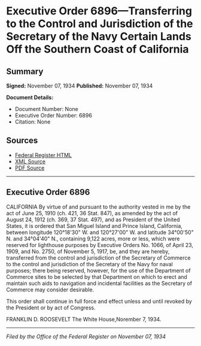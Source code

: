 # Executive Order 6896—Transferring to the Control and Jurisdiction of the Secretary of the Navy Certain Lands Off the Southern Coast of California

## Summary

**Signed:** November 07, 1934
**Published:** November 07, 1934

**Document Details:**
- Document Number: None
- Executive Order Number: 6896
- Citation: None

## Sources
- [Federal Register HTML](https://www.presidency.ucsb.edu/documents/executive-order-6896-transferring-the-control-and-jurisdiction-the-secretary-the-navy)
- [XML Source](None)
- [PDF Source](None)

---

## Executive Order 6896

CALIFORNIA
By virtue of and pursuant to the authority vested in me by the act of June 25, 1910 (ch. 421, 36 Stat. 847), as amended by the act of August 24, 1912 (ch. 369, 37 Stat. 497), and as President of the United States, it is ordered that San Miguel Island and Prince Island, California, between longitude 120°18'30" W. and 120°27'00" W. and latitude 34°00'50" N. and 34°04'40" N., containing 9,122 acres, more or less, which were reserved for lighthouse purposes by Executive Orders No. 1066, of April 23, 1909, and No. 2750, of November 5, 1917, be, and they are hereby, transferred from the control and jurisdiction of the Secretary of Commerce to the control and jurisdiction of the Secretary of the Navy for naval purposes; there being reserved, however, for the use of the Department of Commerce sites to be selected by that Department on which to erect and maintain such aids to navigation and incidental facilities as the Secretary of Commerce may consider desirable.

This order shall continue in full force and effect unless and until revoked by the President or by act of Congress.

FRANKLIN D. ROOSEVELT
The White House,Norember 7, 1934.

---

*Filed by the Office of the Federal Register on November 07, 1934*
